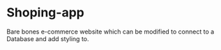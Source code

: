 # Shoping-app
Bare bones e-commerce website which can be modified to connect to a Database and add styling to.
